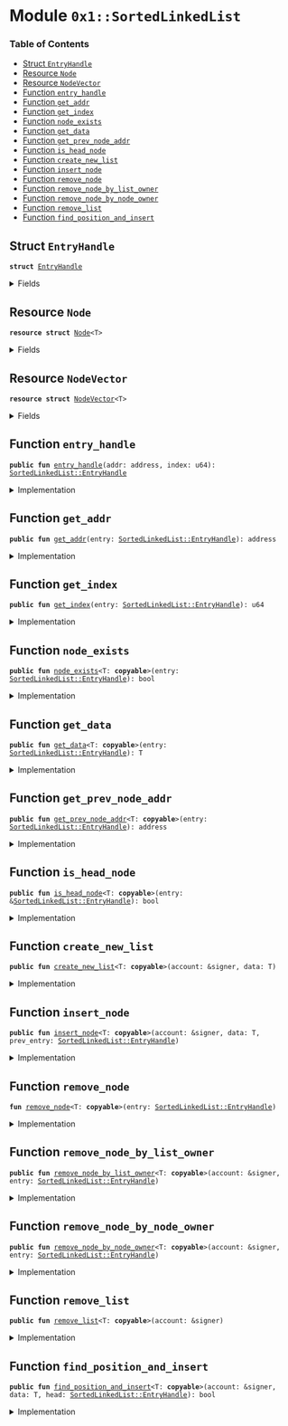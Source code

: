 
<a name="0x1_SortedLinkedList"></a>

# Module `0x1::SortedLinkedList`

### Table of Contents

-  [Struct `EntryHandle`](#0x1_SortedLinkedList_EntryHandle)
-  [Resource `Node`](#0x1_SortedLinkedList_Node)
-  [Resource `NodeVector`](#0x1_SortedLinkedList_NodeVector)
-  [Function `entry_handle`](#0x1_SortedLinkedList_entry_handle)
-  [Function `get_addr`](#0x1_SortedLinkedList_get_addr)
-  [Function `get_index`](#0x1_SortedLinkedList_get_index)
-  [Function `node_exists`](#0x1_SortedLinkedList_node_exists)
-  [Function `get_data`](#0x1_SortedLinkedList_get_data)
-  [Function `get_prev_node_addr`](#0x1_SortedLinkedList_get_prev_node_addr)
-  [Function `is_head_node`](#0x1_SortedLinkedList_is_head_node)
-  [Function `create_new_list`](#0x1_SortedLinkedList_create_new_list)
-  [Function `insert_node`](#0x1_SortedLinkedList_insert_node)
-  [Function `remove_node`](#0x1_SortedLinkedList_remove_node)
-  [Function `remove_node_by_list_owner`](#0x1_SortedLinkedList_remove_node_by_list_owner)
-  [Function `remove_node_by_node_owner`](#0x1_SortedLinkedList_remove_node_by_node_owner)
-  [Function `remove_list`](#0x1_SortedLinkedList_remove_list)
-  [Function `find_position_and_insert`](#0x1_SortedLinkedList_find_position_and_insert)



<a name="0x1_SortedLinkedList_EntryHandle"></a>

## Struct `EntryHandle`



<pre><code><b>struct</b> <a href="#0x1_SortedLinkedList_EntryHandle">EntryHandle</a>
</code></pre>



<details>
<summary>Fields</summary>


<dl>
<dt>
<code>addr: address</code>
</dt>
<dd>

</dd>
<dt>
<code>index: u64</code>
</dt>
<dd>

</dd>
</dl>


</details>

<a name="0x1_SortedLinkedList_Node"></a>

## Resource `Node`



<pre><code><b>resource</b> <b>struct</b> <a href="#0x1_SortedLinkedList_Node">Node</a>&lt;T&gt;
</code></pre>



<details>
<summary>Fields</summary>


<dl>
<dt>
<code>prev: <a href="#0x1_SortedLinkedList_EntryHandle">SortedLinkedList::EntryHandle</a></code>
</dt>
<dd>

</dd>
<dt>
<code>next: <a href="#0x1_SortedLinkedList_EntryHandle">SortedLinkedList::EntryHandle</a></code>
</dt>
<dd>

</dd>
<dt>
<code>head: <a href="#0x1_SortedLinkedList_EntryHandle">SortedLinkedList::EntryHandle</a></code>
</dt>
<dd>

</dd>
<dt>
<code>data: T</code>
</dt>
<dd>

</dd>
</dl>


</details>

<a name="0x1_SortedLinkedList_NodeVector"></a>

## Resource `NodeVector`



<pre><code><b>resource</b> <b>struct</b> <a href="#0x1_SortedLinkedList_NodeVector">NodeVector</a>&lt;T&gt;
</code></pre>



<details>
<summary>Fields</summary>


<dl>
<dt>
<code>nodes: vector&lt;<a href="#0x1_SortedLinkedList_Node">SortedLinkedList::Node</a>&lt;T&gt;&gt;</code>
</dt>
<dd>

</dd>
</dl>


</details>

<a name="0x1_SortedLinkedList_entry_handle"></a>

## Function `entry_handle`



<pre><code><b>public</b> <b>fun</b> <a href="#0x1_SortedLinkedList_entry_handle">entry_handle</a>(addr: address, index: u64): <a href="#0x1_SortedLinkedList_EntryHandle">SortedLinkedList::EntryHandle</a>
</code></pre>



<details>
<summary>Implementation</summary>


<pre><code><b>public</b> <b>fun</b> <a href="#0x1_SortedLinkedList_entry_handle">entry_handle</a>(addr: address, index: u64): <a href="#0x1_SortedLinkedList_EntryHandle">EntryHandle</a> {
    <a href="#0x1_SortedLinkedList_EntryHandle">EntryHandle</a> { addr, index }
}
</code></pre>



</details>

<a name="0x1_SortedLinkedList_get_addr"></a>

## Function `get_addr`



<pre><code><b>public</b> <b>fun</b> <a href="#0x1_SortedLinkedList_get_addr">get_addr</a>(entry: <a href="#0x1_SortedLinkedList_EntryHandle">SortedLinkedList::EntryHandle</a>): address
</code></pre>



<details>
<summary>Implementation</summary>


<pre><code><b>public</b> <b>fun</b> <a href="#0x1_SortedLinkedList_get_addr">get_addr</a>(entry: <a href="#0x1_SortedLinkedList_EntryHandle">EntryHandle</a>): address {
    entry.addr
}
</code></pre>



</details>

<a name="0x1_SortedLinkedList_get_index"></a>

## Function `get_index`



<pre><code><b>public</b> <b>fun</b> <a href="#0x1_SortedLinkedList_get_index">get_index</a>(entry: <a href="#0x1_SortedLinkedList_EntryHandle">SortedLinkedList::EntryHandle</a>): u64
</code></pre>



<details>
<summary>Implementation</summary>


<pre><code><b>public</b> <b>fun</b> <a href="#0x1_SortedLinkedList_get_index">get_index</a>(entry: <a href="#0x1_SortedLinkedList_EntryHandle">EntryHandle</a>): u64 {
    entry.index
}
</code></pre>



</details>

<a name="0x1_SortedLinkedList_node_exists"></a>

## Function `node_exists`



<pre><code><b>public</b> <b>fun</b> <a href="#0x1_SortedLinkedList_node_exists">node_exists</a>&lt;T: <b>copyable</b>&gt;(entry: <a href="#0x1_SortedLinkedList_EntryHandle">SortedLinkedList::EntryHandle</a>): bool
</code></pre>



<details>
<summary>Implementation</summary>


<pre><code><b>public</b> <b>fun</b> <a href="#0x1_SortedLinkedList_node_exists">node_exists</a>&lt;T: <b>copyable</b>&gt;(entry: <a href="#0x1_SortedLinkedList_EntryHandle">EntryHandle</a>): bool <b>acquires</b> <a href="#0x1_SortedLinkedList_NodeVector">NodeVector</a> {
    <b>if</b> (!exists&lt;<a href="#0x1_SortedLinkedList_NodeVector">NodeVector</a>&lt;T&gt;&gt;(entry.addr)) <b>return</b> <b>false</b>;
    <b>let</b> node_vector = &borrow_global&lt;<a href="#0x1_SortedLinkedList_NodeVector">NodeVector</a>&lt;T&gt;&gt;(entry.addr).nodes;
    <b>if</b> (entry.index &gt;= <a href="Vector.md#0x1_Vector_length">Vector::length</a>&lt;<a href="#0x1_SortedLinkedList_Node">Node</a>&lt;T&gt;&gt;(node_vector)) <b>return</b> <b>false</b>;
    <b>true</b>
}
</code></pre>



</details>

<a name="0x1_SortedLinkedList_get_data"></a>

## Function `get_data`



<pre><code><b>public</b> <b>fun</b> <a href="#0x1_SortedLinkedList_get_data">get_data</a>&lt;T: <b>copyable</b>&gt;(entry: <a href="#0x1_SortedLinkedList_EntryHandle">SortedLinkedList::EntryHandle</a>): T
</code></pre>



<details>
<summary>Implementation</summary>


<pre><code><b>public</b> <b>fun</b> <a href="#0x1_SortedLinkedList_get_data">get_data</a>&lt;T: <b>copyable</b>&gt;(entry: <a href="#0x1_SortedLinkedList_EntryHandle">EntryHandle</a>): T <b>acquires</b> <a href="#0x1_SortedLinkedList_NodeVector">NodeVector</a> {
    //make sure a node exists in entry
    <b>assert</b>(<a href="#0x1_SortedLinkedList_node_exists">node_exists</a>&lt;T&gt;(<b>copy</b> entry), 1);
    <b>let</b> nodes = &borrow_global&lt;<a href="#0x1_SortedLinkedList_NodeVector">NodeVector</a>&lt;T&gt;&gt;(entry.addr).nodes;
    <b>let</b> node = <a href="Vector.md#0x1_Vector_borrow">Vector::borrow</a>&lt;<a href="#0x1_SortedLinkedList_Node">Node</a>&lt;T&gt;&gt;(nodes, entry.index);
    *&node.data
}
</code></pre>



</details>

<a name="0x1_SortedLinkedList_get_prev_node_addr"></a>

## Function `get_prev_node_addr`



<pre><code><b>public</b> <b>fun</b> <a href="#0x1_SortedLinkedList_get_prev_node_addr">get_prev_node_addr</a>&lt;T: <b>copyable</b>&gt;(entry: <a href="#0x1_SortedLinkedList_EntryHandle">SortedLinkedList::EntryHandle</a>): address
</code></pre>



<details>
<summary>Implementation</summary>


<pre><code><b>public</b> <b>fun</b> <a href="#0x1_SortedLinkedList_get_prev_node_addr">get_prev_node_addr</a>&lt;T: <b>copyable</b>&gt;(entry: <a href="#0x1_SortedLinkedList_EntryHandle">EntryHandle</a>): address <b>acquires</b> <a href="#0x1_SortedLinkedList_NodeVector">NodeVector</a> {
    //make sure a node exists in entry
    <b>assert</b>(<a href="#0x1_SortedLinkedList_node_exists">node_exists</a>&lt;T&gt;(<b>copy</b> entry), 2);
    <b>let</b> nodes = &borrow_global&lt;<a href="#0x1_SortedLinkedList_NodeVector">NodeVector</a>&lt;T&gt;&gt;(entry.addr).nodes;
    <b>let</b> node = <a href="Vector.md#0x1_Vector_borrow">Vector::borrow</a>&lt;<a href="#0x1_SortedLinkedList_Node">Node</a>&lt;T&gt;&gt;(nodes, entry.index);
    *&node.prev.addr
}
</code></pre>



</details>

<a name="0x1_SortedLinkedList_is_head_node"></a>

## Function `is_head_node`



<pre><code><b>public</b> <b>fun</b> <a href="#0x1_SortedLinkedList_is_head_node">is_head_node</a>&lt;T: <b>copyable</b>&gt;(entry: &<a href="#0x1_SortedLinkedList_EntryHandle">SortedLinkedList::EntryHandle</a>): bool
</code></pre>



<details>
<summary>Implementation</summary>


<pre><code><b>public</b> <b>fun</b> <a href="#0x1_SortedLinkedList_is_head_node">is_head_node</a>&lt;T: <b>copyable</b>&gt;(entry: &<a href="#0x1_SortedLinkedList_EntryHandle">EntryHandle</a>): bool <b>acquires</b> <a href="#0x1_SortedLinkedList_NodeVector">NodeVector</a> {
		//check that a node exists
    <b>assert</b>(<a href="#0x1_SortedLinkedList_node_exists">node_exists</a>&lt;T&gt;(*entry), 3);
    <b>let</b> nodes = &borrow_global&lt;<a href="#0x1_SortedLinkedList_NodeVector">NodeVector</a>&lt;T&gt;&gt;(entry.addr).nodes;
    //find the head node
    <b>let</b> node = <a href="Vector.md#0x1_Vector_borrow">Vector::borrow</a>&lt;<a href="#0x1_SortedLinkedList_Node">Node</a>&lt;T&gt;&gt;(nodes, entry.index);

    //check <b>if</b> this is the head node
    node.head.addr == entry.addr && node.head.index == entry.index
}
</code></pre>



</details>

<a name="0x1_SortedLinkedList_create_new_list"></a>

## Function `create_new_list`



<pre><code><b>public</b> <b>fun</b> <a href="#0x1_SortedLinkedList_create_new_list">create_new_list</a>&lt;T: <b>copyable</b>&gt;(account: &signer, data: T)
</code></pre>



<details>
<summary>Implementation</summary>


<pre><code><b>public</b> <b>fun</b> <a href="#0x1_SortedLinkedList_create_new_list">create_new_list</a>&lt;T: <b>copyable</b>&gt;(account: &signer, data: T) {
    <b>let</b> sender = <a href="Signer.md#0x1_Signer_address_of">Signer::address_of</a>(account);

    //make sure no node/list is already stored in this account
    <b>assert</b>(!exists&lt;<a href="#0x1_SortedLinkedList_NodeVector">NodeVector</a>&lt;T&gt;&gt;(sender), 3);
    <b>let</b> head_handle = <a href="#0x1_SortedLinkedList_entry_handle">entry_handle</a>(sender, 0);
    <b>let</b> head = <a href="#0x1_SortedLinkedList_Node">Self::Node</a>&lt;T&gt; {
        prev: <b>copy</b> head_handle,
        next: <b>copy</b> head_handle,
        head: head_handle,
        data: data
    };

    <b>let</b> node_vector = <a href="Vector.md#0x1_Vector_singleton">Vector::singleton</a>(head);
    move_to&lt;<a href="#0x1_SortedLinkedList_NodeVector">NodeVector</a>&lt;T&gt;&gt;(account, <a href="#0x1_SortedLinkedList_NodeVector">NodeVector</a>&lt;T&gt; { nodes: node_vector });
}
</code></pre>



</details>

<a name="0x1_SortedLinkedList_insert_node"></a>

## Function `insert_node`



<pre><code><b>public</b> <b>fun</b> <a href="#0x1_SortedLinkedList_insert_node">insert_node</a>&lt;T: <b>copyable</b>&gt;(account: &signer, data: T, prev_entry: <a href="#0x1_SortedLinkedList_EntryHandle">SortedLinkedList::EntryHandle</a>)
</code></pre>



<details>
<summary>Implementation</summary>


<pre><code><b>public</b> <b>fun</b> <a href="#0x1_SortedLinkedList_insert_node">insert_node</a>&lt;T: <b>copyable</b>&gt;(account: &signer, data: T, prev_entry: <a href="#0x1_SortedLinkedList_EntryHandle">EntryHandle</a>) <b>acquires</b> <a href="#0x1_SortedLinkedList_NodeVector">NodeVector</a> {
    <b>let</b> sender_address = <a href="Signer.md#0x1_Signer_address_of">Signer::address_of</a>(account);

    //make sure a node exists in prev_entry
    <b>assert</b>(<a href="#0x1_SortedLinkedList_node_exists">node_exists</a>&lt;T&gt;(<b>copy</b> prev_entry), 1);
    <b>let</b> prev_nodes = &borrow_global&lt;<a href="#0x1_SortedLinkedList_NodeVector">NodeVector</a>&lt;T&gt;&gt;(prev_entry.addr).nodes;

    //get a reference <b>to</b> prev_node and find the address and reference <b>to</b> next_node, head
    <b>let</b> prev_node = <a href="Vector.md#0x1_Vector_borrow">Vector::borrow</a>(prev_nodes, prev_entry.index);
    <b>let</b> next_entry = *&prev_node.next;
    <b>let</b> next_node_vector = &borrow_global&lt;<a href="#0x1_SortedLinkedList_NodeVector">NodeVector</a>&lt;T&gt;&gt;(next_entry.addr).nodes;
    <b>let</b> next_node = <a href="Vector.md#0x1_Vector_borrow">Vector::borrow</a>(next_node_vector, next_entry.index);
    <b>let</b> head_entry = *&next_node.head;

    //see <b>if</b> either prev or next are the head and get their datas
    <b>let</b> prev_data = *&prev_node.data;
    <b>let</b> next_data = *&next_node.data;
    <b>let</b> data_lcs_bytes = <a href="LCS.md#0x1_LCS_to_bytes">LCS::to_bytes</a>(&data);
    <b>let</b> cmp_with_prev = <a href="Compare.md#0x1_Compare_cmp_lcs_bytes">Compare::cmp_lcs_bytes</a>(&data_lcs_bytes, &<a href="LCS.md#0x1_LCS_to_bytes">LCS::to_bytes</a>(&prev_data));
    <b>let</b> cmp_with_next = <a href="Compare.md#0x1_Compare_cmp_lcs_bytes">Compare::cmp_lcs_bytes</a>(&data_lcs_bytes, &<a href="LCS.md#0x1_LCS_to_bytes">LCS::to_bytes</a>(&next_data));

    <b>let</b> prev_is_head = <a href="#0x1_SortedLinkedList_is_head_node">Self::is_head_node</a>&lt;T&gt;(&prev_entry);
    <b>let</b> next_is_head = <a href="#0x1_SortedLinkedList_is_head_node">Self::is_head_node</a>&lt;T&gt;(&next_entry);

    //check the order -- the list must be sorted
    <b>assert</b>(prev_is_head || cmp_with_prev == 2u8, 6); // prev_is_head || data &gt; prev_data
    <b>assert</b>(next_is_head || cmp_with_next == 1u8, 7); // next_is_head || data &lt; next_data

    //create the new node
    <b>let</b> node = <a href="#0x1_SortedLinkedList_Node">Self::Node</a>&lt;T&gt; {
        prev: <b>copy</b> prev_entry,
        next: <b>copy</b> next_entry,
        head: head_entry,
        data: data
    };

    <b>let</b> index = 0u64;
    <b>if</b> (!exists&lt;<a href="#0x1_SortedLinkedList_NodeVector">NodeVector</a>&lt;T&gt;&gt;(sender_address)) {
        move_to&lt;<a href="#0x1_SortedLinkedList_NodeVector">NodeVector</a>&lt;T&gt;&gt;(account, <a href="#0x1_SortedLinkedList_NodeVector">NodeVector</a>&lt;T&gt; { nodes: <a href="Vector.md#0x1_Vector_singleton">Vector::singleton</a>(node) });
    } <b>else</b> {
        <b>let</b> node_vector_mut = &<b>mut</b> borrow_global_mut&lt;<a href="#0x1_SortedLinkedList_NodeVector">NodeVector</a>&lt;T&gt;&gt;(sender_address).nodes;
        <a href="Vector.md#0x1_Vector_push_back">Vector::push_back</a>&lt;<a href="#0x1_SortedLinkedList_Node">Node</a>&lt;T&gt;&gt;(node_vector_mut, node);
        index = <a href="Vector.md#0x1_Vector_length">Vector::length</a>&lt;<a href="#0x1_SortedLinkedList_Node">Node</a>&lt;T&gt;&gt;(node_vector_mut) - 1;
    };

    <b>let</b> prev_node_vector_mut = &<b>mut</b> borrow_global_mut&lt;<a href="#0x1_SortedLinkedList_NodeVector">NodeVector</a>&lt;T&gt;&gt;(prev_entry.addr).nodes;
    <b>let</b> prev_node_mut = <a href="Vector.md#0x1_Vector_borrow_mut">Vector::borrow_mut</a>(prev_node_vector_mut, prev_entry.index);
    //fix the pointers at prev
    prev_node_mut.next.addr = sender_address;
    prev_node_mut.next.index = index;

    <b>let</b> next_node_vector_mut = &<b>mut</b> borrow_global_mut&lt;<a href="#0x1_SortedLinkedList_NodeVector">NodeVector</a>&lt;T&gt;&gt;(next_entry.addr).nodes;
    <b>let</b> next_node_mut = <a href="Vector.md#0x1_Vector_borrow_mut">Vector::borrow_mut</a>(next_node_vector_mut, next_entry.index);
    //fix the pointers at next
    next_node_mut.prev.addr = sender_address;
    next_node_mut.prev.index = index;
}
</code></pre>



</details>

<a name="0x1_SortedLinkedList_remove_node"></a>

## Function `remove_node`



<pre><code><b>fun</b> <a href="#0x1_SortedLinkedList_remove_node">remove_node</a>&lt;T: <b>copyable</b>&gt;(entry: <a href="#0x1_SortedLinkedList_EntryHandle">SortedLinkedList::EntryHandle</a>)
</code></pre>



<details>
<summary>Implementation</summary>


<pre><code><b>fun</b> <a href="#0x1_SortedLinkedList_remove_node">remove_node</a>&lt;T: <b>copyable</b>&gt;(entry: <a href="#0x1_SortedLinkedList_EntryHandle">EntryHandle</a>) <b>acquires</b> <a href="#0x1_SortedLinkedList_NodeVector">NodeVector</a> {
    //check that a node exists
    <b>assert</b>(<a href="#0x1_SortedLinkedList_node_exists">node_exists</a>&lt;T&gt;(<b>copy</b> entry), 1);
    <b>let</b> nodes = &borrow_global&lt;<a href="#0x1_SortedLinkedList_NodeVector">NodeVector</a>&lt;T&gt;&gt;(entry.addr).nodes;

    //find prev and next
    <b>let</b> current_node = <a href="Vector.md#0x1_Vector_borrow">Vector::borrow</a>(nodes, entry.index);
    <b>let</b> prev_entry = *&current_node.prev;
    <b>let</b> next_entry = *&current_node.next;

    <b>let</b> prev_node_vector_mut = &<b>mut</b> borrow_global_mut&lt;<a href="#0x1_SortedLinkedList_NodeVector">NodeVector</a>&lt;T&gt;&gt;(prev_entry.addr).nodes;
    <b>let</b> prev_node_mut = <a href="Vector.md#0x1_Vector_borrow_mut">Vector::borrow_mut</a>(prev_node_vector_mut, prev_entry.index);
    //fix the pointers at prev
    prev_node_mut.next.addr = next_entry.addr;
    prev_node_mut.next.index = next_entry.index;

    <b>let</b> next_node_vector_mut = &<b>mut</b> borrow_global_mut&lt;<a href="#0x1_SortedLinkedList_NodeVector">NodeVector</a>&lt;T&gt;&gt;(next_entry.addr).nodes;
    <b>let</b> next_node_mut = <a href="Vector.md#0x1_Vector_borrow_mut">Vector::borrow_mut</a>(next_node_vector_mut, next_entry.index);
    //fix the pointers at next
    next_node_mut.prev.addr = prev_entry.addr;
    next_node_mut.prev.index = prev_entry.index;

    <b>let</b> node_vector_mut = &<b>mut</b> borrow_global_mut&lt;<a href="#0x1_SortedLinkedList_NodeVector">NodeVector</a>&lt;T&gt;&gt;(entry.addr).nodes;
    //destroy the current node
    <b>let</b> <a href="#0x1_SortedLinkedList_Node">Node</a>&lt;T&gt; { prev: _, next: _, head: _, data: _ } = <a href="Vector.md#0x1_Vector_remove">Vector::remove</a>&lt;<a href="#0x1_SortedLinkedList_Node">Node</a>&lt;T&gt;&gt;(node_vector_mut, entry.index);
}
</code></pre>



</details>

<a name="0x1_SortedLinkedList_remove_node_by_list_owner"></a>

## Function `remove_node_by_list_owner`



<pre><code><b>public</b> <b>fun</b> <a href="#0x1_SortedLinkedList_remove_node_by_list_owner">remove_node_by_list_owner</a>&lt;T: <b>copyable</b>&gt;(account: &signer, entry: <a href="#0x1_SortedLinkedList_EntryHandle">SortedLinkedList::EntryHandle</a>)
</code></pre>



<details>
<summary>Implementation</summary>


<pre><code><b>public</b> <b>fun</b> <a href="#0x1_SortedLinkedList_remove_node_by_list_owner">remove_node_by_list_owner</a>&lt;T: <b>copyable</b>&gt;(account: &signer, entry: <a href="#0x1_SortedLinkedList_EntryHandle">EntryHandle</a>) <b>acquires</b> <a href="#0x1_SortedLinkedList_NodeVector">NodeVector</a> {
    //check that a node exists
    <b>assert</b>(<a href="#0x1_SortedLinkedList_node_exists">node_exists</a>&lt;T&gt;(<b>copy</b> entry), 1);
    //make sure it is not a head node
    <b>assert</b>(!<a href="#0x1_SortedLinkedList_is_head_node">Self::is_head_node</a>&lt;T&gt;(&<b>copy</b> entry), 10);
    //make sure the caller owns the list

    <b>let</b> nodes = &borrow_global&lt;<a href="#0x1_SortedLinkedList_NodeVector">NodeVector</a>&lt;T&gt;&gt;(entry.addr).nodes;
    <b>let</b> current_node = <a href="Vector.md#0x1_Vector_borrow">Vector::borrow</a>(nodes, entry.index);
    <b>let</b> list_owner = current_node.head.addr;
    <b>assert</b>(list_owner == <a href="Signer.md#0x1_Signer_address_of">Signer::address_of</a>(account), 11);

    //remove it
    <a href="#0x1_SortedLinkedList_remove_node">Self::remove_node</a>&lt;T&gt;(entry);
}
</code></pre>



</details>

<a name="0x1_SortedLinkedList_remove_node_by_node_owner"></a>

## Function `remove_node_by_node_owner`



<pre><code><b>public</b> <b>fun</b> <a href="#0x1_SortedLinkedList_remove_node_by_node_owner">remove_node_by_node_owner</a>&lt;T: <b>copyable</b>&gt;(account: &signer, entry: <a href="#0x1_SortedLinkedList_EntryHandle">SortedLinkedList::EntryHandle</a>)
</code></pre>



<details>
<summary>Implementation</summary>


<pre><code><b>public</b> <b>fun</b> <a href="#0x1_SortedLinkedList_remove_node_by_node_owner">remove_node_by_node_owner</a>&lt;T: <b>copyable</b>&gt;(account: &signer, entry: <a href="#0x1_SortedLinkedList_EntryHandle">EntryHandle</a>) <b>acquires</b> <a href="#0x1_SortedLinkedList_NodeVector">NodeVector</a> {
    //check that a node exists
    <b>assert</b>(<a href="#0x1_SortedLinkedList_node_exists">node_exists</a>&lt;T&gt;(<b>copy</b> entry), 1);
    //make sure it is not a head node
    <b>assert</b>(!<a href="#0x1_SortedLinkedList_is_head_node">Self::is_head_node</a>&lt;T&gt;(&<b>copy</b> entry), 10);
    //make sure the caller owns the node
    <b>assert</b>(entry.addr == <a href="Signer.md#0x1_Signer_address_of">Signer::address_of</a>(account), 11);

    //remove it
    <a href="#0x1_SortedLinkedList_remove_node">Self::remove_node</a>&lt;T&gt;(entry);
}
</code></pre>



</details>

<a name="0x1_SortedLinkedList_remove_list"></a>

## Function `remove_list`



<pre><code><b>public</b> <b>fun</b> <a href="#0x1_SortedLinkedList_remove_list">remove_list</a>&lt;T: <b>copyable</b>&gt;(account: &signer)
</code></pre>



<details>
<summary>Implementation</summary>


<pre><code><b>public</b> <b>fun</b> <a href="#0x1_SortedLinkedList_remove_list">remove_list</a>&lt;T: <b>copyable</b>&gt;(account: &signer) <b>acquires</b> <a href="#0x1_SortedLinkedList_NodeVector">NodeVector</a> {
    <b>let</b> sender_address = <a href="Signer.md#0x1_Signer_address_of">Signer::address_of</a>(account);

    //fail <b>if</b> the caller does not own a list
    <b>assert</b>(<a href="#0x1_SortedLinkedList_is_head_node">Self::is_head_node</a>&lt;T&gt;(&<a href="#0x1_SortedLinkedList_entry_handle">Self::entry_handle</a>(sender_address, 0)), 14);

    <b>let</b> node_vector = &borrow_global&lt;<a href="#0x1_SortedLinkedList_NodeVector">NodeVector</a>&lt;T&gt;&gt;(sender_address).nodes;
    <b>let</b> current_node = <a href="Vector.md#0x1_Vector_borrow">Vector::borrow</a>(node_vector, 0);

    //check that the list is empty
    <b>assert</b>(current_node.next.addr == sender_address, 15);
    <b>assert</b>(current_node.next.index == 0, 16);
    <b>assert</b>(current_node.prev.addr == sender_address, 17);
    <b>assert</b>(current_node.prev.index == 0, 18);

    //destroy the <a href="#0x1_SortedLinkedList_Node">Node</a>
    <b>let</b> <a href="#0x1_SortedLinkedList_NodeVector">NodeVector</a> { nodes: nodes } = move_from&lt;<a href="#0x1_SortedLinkedList_NodeVector">NodeVector</a>&lt;T&gt;&gt;(sender_address);
    <b>let</b> <a href="#0x1_SortedLinkedList_Node">Node</a>&lt;T&gt; { prev: _, next: _, head: _, data: _ } = <a href="Vector.md#0x1_Vector_remove">Vector::remove</a>&lt;<a href="#0x1_SortedLinkedList_Node">Node</a>&lt;T&gt;&gt;(&<b>mut</b> nodes, 0);
    <a href="Vector.md#0x1_Vector_destroy_empty">Vector::destroy_empty</a>(nodes);
}
</code></pre>



</details>

<a name="0x1_SortedLinkedList_find_position_and_insert"></a>

## Function `find_position_and_insert`



<pre><code><b>public</b> <b>fun</b> <a href="#0x1_SortedLinkedList_find_position_and_insert">find_position_and_insert</a>&lt;T: <b>copyable</b>&gt;(account: &signer, data: T, head: <a href="#0x1_SortedLinkedList_EntryHandle">SortedLinkedList::EntryHandle</a>): bool
</code></pre>



<details>
<summary>Implementation</summary>


<pre><code><b>public</b> <b>fun</b> <a href="#0x1_SortedLinkedList_find_position_and_insert">find_position_and_insert</a>&lt;T: <b>copyable</b>&gt;(account: &signer, data: T, head: <a href="#0x1_SortedLinkedList_EntryHandle">EntryHandle</a>): bool <b>acquires</b> <a href="#0x1_SortedLinkedList_NodeVector">NodeVector</a> {
    <b>assert</b>(<a href="#0x1_SortedLinkedList_is_head_node">Self::is_head_node</a>&lt;T&gt;(&<b>copy</b> head), 18);

    <b>let</b> data_lcs_bytes = <a href="LCS.md#0x1_LCS_to_bytes">LCS::to_bytes</a>(&data);
    <b>let</b> nodes = &borrow_global&lt;<a href="#0x1_SortedLinkedList_NodeVector">NodeVector</a>&lt;T&gt;&gt;(head.addr).nodes;
    <b>let</b> head_node = <a href="Vector.md#0x1_Vector_borrow">Vector::borrow</a>&lt;<a href="#0x1_SortedLinkedList_Node">Node</a>&lt;T&gt;&gt;(nodes, head.index);
    <b>let</b> next_entry = *&head_node.next;
    <b>let</b> last_entry = *&head_node.prev;

    <b>while</b> (!<a href="#0x1_SortedLinkedList_is_head_node">Self::is_head_node</a>&lt;T&gt;(&next_entry)) {
        <b>let</b> next_nodes = &borrow_global&lt;<a href="#0x1_SortedLinkedList_NodeVector">NodeVector</a>&lt;T&gt;&gt;(next_entry.addr).nodes;
        <b>let</b> next_node = <a href="Vector.md#0x1_Vector_borrow">Vector::borrow</a>&lt;<a href="#0x1_SortedLinkedList_Node">Node</a>&lt;T&gt;&gt;(next_nodes, next_entry.index);

        <b>let</b> next_node_data = *&next_node.data;
        <b>let</b> next_data_lcs_bytes = <a href="LCS.md#0x1_LCS_to_bytes">LCS::to_bytes</a>(&next_node_data);
        <b>let</b> cmp = <a href="Compare.md#0x1_Compare_cmp_lcs_bytes">Compare::cmp_lcs_bytes</a>(&next_data_lcs_bytes, &data_lcs_bytes);

        <b>if</b> (cmp == 0u8) { // next_data == data
            <b>return</b> <b>false</b>  // data already exist
        } <b>else</b> <b>if</b> (cmp == 1u8) { // next_data &lt; data, <b>continue</b>
            next_entry = *&next_node.next;
        } <b>else</b> { // next_data &gt; data, nothing found
            <b>let</b> prev_entry = *&next_node.prev;
            <a href="#0x1_SortedLinkedList_insert_node">insert_node</a>(account, data, prev_entry);
            <b>return</b> <b>true</b>
        }
    };
    // list is empty, insert after head
    <a href="#0x1_SortedLinkedList_insert_node">insert_node</a>(account, data, last_entry);
    <b>true</b>
}
</code></pre>



</details>
